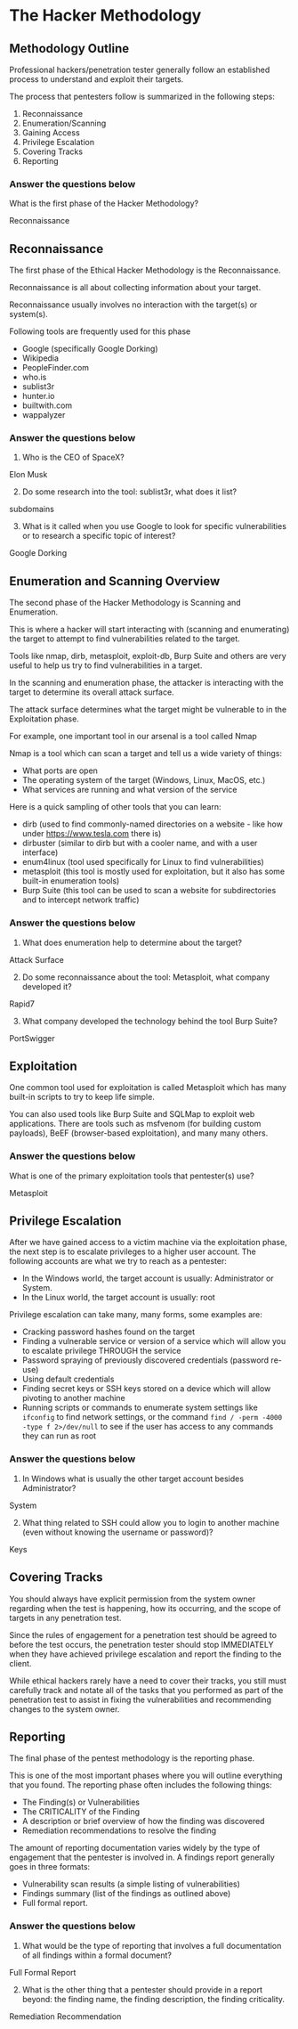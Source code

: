 # The Hacker Methodology

## Methodology Outline

Professional hackers/penetration tester generally follow an established process to understand and exploit their targets. 

The process that pentesters follow is summarized in the following steps:

1. Reconnaissance  
2. Enumeration/Scanning  
3. Gaining Access  
4. Privilege Escalation  
5. Covering Tracks  
6. Reporting

### Answer the questions below

What is the first phase of the Hacker Methodology? 

Reconnaissance

## Reconnaissance

The first phase of the Ethical Hacker Methodology is the Reconnaissance.

Reconnaissance is all about collecting information about your target.

Reconnaissance usually involves no interaction with the target(s) or system(s). 

Following tools are frequently used for this phase

- Google (specifically Google Dorking)
- Wikipedia
- PeopleFinder.com
- who.is
- sublist3r
- hunter.io
- builtwith.com
- wappalyzer

### Answer the questions below

1. Who is the CEO of SpaceX?

Elon Musk

2. Do some research into the tool: sublist3r, what does it list?

subdomains

3. What is it called when you use Google to look for specific vulnerabilities or to research a specific topic of interest?

Google Dorking

## Enumeration and Scanning Overview

The second phase of the Hacker Methodology is Scanning and Enumeration.

This is where a hacker will start interacting with (scanning and enumerating) the target to attempt to find vulnerabilities related to the target.

Tools like nmap, dirb, metasploit, exploit-db, Burp Suite and others are very useful to help us try to find vulnerabilities in a target. 

In the scanning and enumeration phase, the attacker is interacting with the target to determine its overall attack surface.

The attack surface determines what the target might be vulnerable to in the Exploitation phase.

For example, one important tool in our arsenal is a tool called Nmap

Nmap is a tool which can scan a target and tell us a wide variety of things:
- What ports are open
- The operating system of the target (Windows, Linux, MacOS, etc.)
- What services are running and what version of the service

Here is a quick sampling of other tools that you can learn:
- dirb (used to find commonly-named directories on a website - like how under https://www.tesla.com there is)
- dirbuster (similar to dirb but with a cooler name, and with a user interface)
- enum4linux (tool used specifically for Linux to find vulnerabilities)
- metasploit (this tool is mostly used for exploitation, but it also has some built-in enumeration tools)
- Burp Suite (this tool can be used to scan a website for subdirectories and to intercept network traffic)

### Answer the questions below

1. What does enumeration help to determine about the target?

Attack Surface

2. Do some reconnaissance about the tool: Metasploit, what company developed it? 

Rapid7

3. What company developed the technology behind the tool Burp Suite?

PortSwigger

## Exploitation

One common tool used for exploitation is called Metasploit which has many built-in scripts to try to keep life simple.

You can also used tools like Burp Suite and SQLMap to exploit web applications. There are tools such as msfvenom (for building custom payloads), BeEF (browser-based exploitation), and many many others.

### Answer the questions below

What is one of the primary exploitation tools that pentester(s) use? 

Metasploit

## Privilege Escalation

After we have gained access to a victim machine via the exploitation phase, the next step is to escalate privileges to a higher user account. The following accounts are what we try to reach as a pentester:
- In the Windows world, the target account is usually: Administrator or System.
- In the Linux world, the target account is usually: root

Privilege escalation can take many, many forms, some examples are:
- Cracking password hashes found on the target
- Finding a vulnerable service or version of a service which will allow you to escalate privilege THROUGH the service
- Password spraying of previously discovered credentials (password re-use)
- Using default credentials
- Finding secret keys or SSH keys stored on a device which will allow pivoting to another machine
- Running scripts or commands to enumerate system settings like `ifconfig` to find network settings, or the command `find / -perm
-4000 -type f 2>/dev/null` to see if the user has access to any commands they can run as root

### Answer the questions below

1. In Windows what is usually the other target account besides Administrator?

System

2. What thing related to SSH could allow you to login to another machine (even without knowing the username or password)?

Keys

## Covering Tracks

You should always have explicit permission from the system owner regarding when the test is happening, how its occurring, and the scope of targets in any penetration test.

Since the rules of engagement for a penetration test should be agreed to before the test occurs, the penetration tester should stop IMMEDIATELY when they have achieved privilege escalation and report the finding to the client. 

While ethical hackers rarely have a need to cover their tracks, you still must carefully track and notate all of the tasks that you performed as part of the penetration test to assist in fixing the vulnerabilities and recommending changes to the system owner.

## Reporting

The final phase of the pentest methodology is the reporting phase.

This is one of the most important phases where you will outline everything that you found. The reporting phase often includes the following things:
- The Finding(s) or Vulnerabilities
- The CRITICALITY of the Finding
- A description or brief overview of how the finding was discovered
- Remediation recommendations to resolve the finding

The amount of reporting documentation varies widely by the type of engagement that the pentester is involved in. A findings report generally goes in three formats:
- Vulnerability scan results (a simple listing of vulnerabilities)
- Findings summary (list of the findings as outlined above)
- Full formal report.

### Answer the questions below

1. What would be the type of reporting that involves a full documentation of all findings within a formal document?

Full Formal Report

2. What is the other thing that a pentester should provide in a report beyond: the finding name, the finding description, the finding criticality.

Remediation Recommendation
